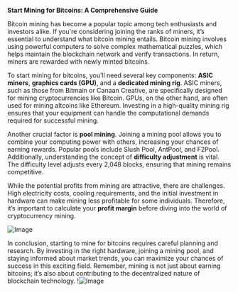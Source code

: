 **Start Mining for Bitcoins: A Comprehensive Guide**

Bitcoin mining has become a popular topic among tech enthusiasts and investors alike. If you're considering joining the ranks of miners, it’s essential to understand what bitcoin mining entails. Bitcoin mining involves using powerful computers to solve complex mathematical puzzles, which helps maintain the blockchain network and verify transactions. In return, miners are rewarded with newly minted bitcoins.

To start mining for bitcoins, you’ll need several key components: **ASIC miners**, **graphics cards (GPU)**, and a **dedicated mining rig**. ASIC miners, such as those from Bitmain or Canaan Creative, are specifically designed for mining cryptocurrencies like Bitcoin. GPUs, on the other hand, are often used for mining altcoins like Ethereum. Investing in a high-quality mining rig ensures that your equipment can handle the computational demands required for successful mining.

Another crucial factor is **pool mining**. Joining a mining pool allows you to combine your computing power with others, increasing your chances of earning rewards. Popular pools include Slush Pool, AntPool, and F2Pool. Additionally, understanding the concept of **difficulty adjustment** is vital. The difficulty level adjusts every 2,048 blocks, ensuring that mining remains competitive.

While the potential profits from mining are attractive, there are challenges. High electricity costs, cooling requirements, and the initial investment in hardware can make mining less profitable for some individuals. Therefore, it’s important to calculate your **profit margin** before diving into the world of cryptocurrency mining.

![Image](https://github.com/user-attachments/assets/3be06921-4469-491d-bd37-5f14c53422b7)

In conclusion, starting to mine for bitcoins requires careful planning and research. By investing in the right hardware, joining a mining pool, and staying informed about market trends, you can maximize your chances of success in this exciting field. Remember, mining is not just about earning bitcoins; it’s also about contributing to the decentralized nature of blockchain technology. !![Image](https://github.com/user-attachments/assets/3be06921-4469-491d-bd37-5f14c53422b7)